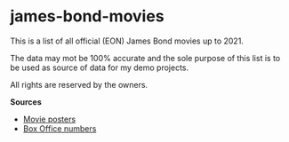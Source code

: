 # james-bond-movies

This is a list of all official (EON) James Bond movies up to 2021.

The data may mot be 100% accurate and the sole purpose of this list is to be used as source of data for my demo projects.

All rights are reserved by the owners.

**Sources**
* [Movie posters](https://www.movieposterdb.com)
* [Box Office numbers](https://www.007james.com/articles/box_office.php)
